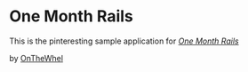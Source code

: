 # One Month Rails

This is the pinteresting sample application for [*One Month Rails*](http://onemonthrails.com)

by [OnTheWhel](https://github.com/OnTheWheel/pinteresting)